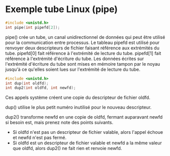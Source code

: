 # Exemple tube Linux (pipe)

```C
#include <unistd.h>
int pipe(int pipefd[2]);
```

 pipe()  crée un tube, un canal unidirectionnel de données qui peut être utilisé pour la communication entre processus. Le  tableau  pipefd  est utilisé  pour  renvoyer  deux descripteurs de fichier faisant référence aux extrémités du tube. pipefd[0] fait référence à l'extrémité de  lecture  du  tube.  pipefd[1]  fait  référence à l'extrémité d'écriture du tube. Les données écrites sur l'extrémité d'écriture du tube sont mises en  mémoire  tampon  par  le  noyau jusqu'à ce qu'elles soient lues sur l'extrémité de  lecture  du  tube.

 ```C
#include <unistd.h>
int dup(int oldfd);
int dup2(int oldfd, int newfd);
```
Ces appels système créent une copie du descripteur de fichier oldfd.

dup()  utilise  le plus petit numéro inutilisé pour le nouveau descripteur.

dup2() transforme newfd en une copie de oldfd, fermant auparavant newfd si besoin est, mais prenez note des points suivants.

*  Si  oldfd n'est pas un descripteur de fichier valable, alors l'appel échoue et newfd n'est pas fermé.
*  Si oldfd est un descripteur de fichier valable et newfd  a  la  même valeur que oldfd, alors dup2() ne fait rien et renvoie newfd.
